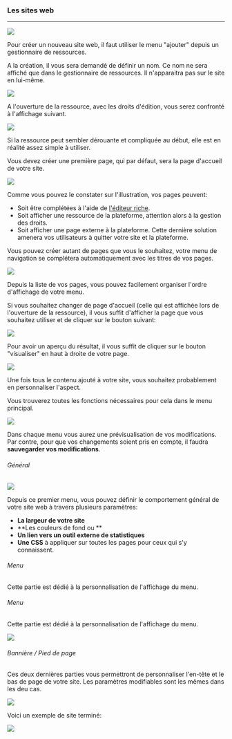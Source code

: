 ### Les sites web
---

![](images/ressources/Pack1_color1_icap_website.png)

Pour créer un nouveau site web, il faut utiliser le menu "ajouter" depuis un gestionnaire de ressources.

A la création, il vous sera demandé de définir un nom. Ce nom ne sera affiché que dans le gestionnaire de ressources. Il n'apparaitra pas sur le site en lui-même.

![](images/site-fig1.png)

A l'ouverture de la ressource, avec les droits d'édition, vous serez confronté à l'affichage suivant.

![](images/site-fig2.png)

Si la ressource peut sembler dérouante et compliquée au début, elle est en réalité assez simple à utiliser.

Vous devez créer une première page, qui par défaut, sera la page d'accueil de votre site.

![](images/site-fig3.png)

Comme vous pouvez le constater sur l'illustration, vos pages peuvent:

* Soit être complétées à l'aide de [l'éditeur riche](../interface/text-editor.md).
* Soit afficher une ressource de la plateforme, attention alors à la gestion des droits.
* Soit afficher une page externe à la plateforme. Cette dernière solution amenera vos utilisateurs à quitter votre site et la plateforme.

Vous pouvez créer autant de pages que vous le souhaitez, votre menu de navigation se complétera automatiquement avec les titres de vos pages.

![](images/site-fig4.png)

Depuis la liste de vos pages, vous pouvez facilement organiser l'ordre d'affichage de votre menu.

Si vous souhaitez changer de page d'accueil (celle qui est affichée lors de l'ouverture de la ressource), il vous suffit d'afficher la page que vous souhaitez utiliser et de cliquer sur le bouton suivant:

![](images/site-fig7.png)

Pour avoir un aperçu du résultat, il vous suffit de cliquer sur le bouton "visualiser" en haut à droite de votre page.

![](images/site-fig5.png)

Une fois tous le contenu ajouté à votre site, vous souhaitez probablement en personnaliser l'aspect.

Vous trouverez toutes les fonctions nécessaires pour cela dans le menu principal.

![](images/site-fig6.png)

Dans chaque menu vous aurez une prévisualisation de vos modifications. Par contre, pour que vos changements soient pris en compte, il faudra **sauvegarder vos modifications**.

###### Général

![](images/site-fig8.png)

Depuis ce premier menu, vous pouvez définir le comportement général de votre site web à travers plusieurs paramètres:

* **La largeur de votre site**
* **Les couleurs de fond ou **
* **Un lien vers un outil externe de statistiques**
* **Une CSS** à appliquer sur toutes les pages pour ceux qui s'y connaissent.


###### Menu

Cette partie est dédié à la personnalisation de l'affichage du menu.

###### Menu

Cette partie est dédié à la personnalisation de l'affichage du menu.

![](images/site-fig9.png)


###### Bannière / Pied de page

Ces deux dernières parties vous permettront de personnaliser l'en-tête et le bas de page de votre site. Les paramètres modifiables sont les mêmes dans les deu cas.

![](images/site-fig10.png)


Voici un exemple de site terminé:


![](images/site-fig11.png)













